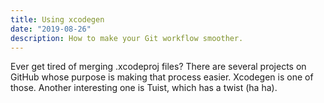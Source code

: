 ```yaml
---
title: Using xcodegen
date: "2019-08-26"
description: How to make your Git workflow smoother.
---
```


Ever get tired of merging .xcodeproj files? There are several projects on GitHub whose purpose is making that process easier. Xcodegen is one of those. Another interesting one is Tuist, which has a twist (ha ha).